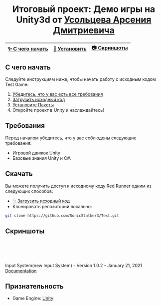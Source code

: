 <h1 align="center">Итоговый проект: Демо игры на Unity3d от
    <a href="https://github.com/SonicStalker3" target="_blank">Усольцева Арсения Дмитриевича</a> 
</h1>
<h3 align="center"></h3>


| [:sparkles: С чего начать](#getting-started) | [:rocket: Установить](#download) | [:camera: Скриншоты](#screenshots) |
| --------------- | -------- | ----------- |
<h2 id=getting-started>С чего начать</h2>
<p>
Следуйте инструкциям ниже, чтобы начать работу с исходным кодом Test Game:

1. [Убедитесь, что у вас есть все требования](#requirements)
2. [Загрузить исходный код](#download)
3. [Установите Пакеты](#packages)
4. Откройте проект в Unity и наслаждайтесь!
</p>
<h2 id=requirements>Требования</h2>
<p>

Перед началом убедитесь, что у вас соблюдены следующие требования:

- [Игровой движок Unity](https://unity3d.com)
- Базовые знания Unity и C#.
</p>
<h2 id=download>Скачать</h2>
<p>

Вы можете получить доступ к исходному коду Red Runner одним из следующих способов:

- [:sparkles: Загрузить исходный код](https://github.com/SonicStalker3/Test/archive/main.zip)
- Клонировать репозиторий локально:
```bash
git clone https://github.com/SonicStalker3/Test.git
```
</p>
<h2 id=screenshots>Скриншоты</h2>
<p align="center">
  <img src="" />
</p>

<p align="center">
  <img src="" />
</p>

<p align="center">
  <img src="" />
</p>

<p align="center">
  <img src="" />
</p>
<h2 id=packages></h2>
<p>
    Input System(new Input System) - Version 1.0.2 - January 21, 2021 <a href="https://docs.unity3d.com/Packages/com.unity.inputsystem@1.0/manual/index.html">Documentation</a>
</p>

## Признательность
- Game Engine: [Unity](https://unity3d.com/)

